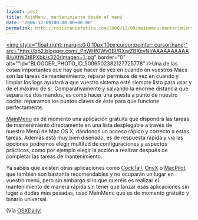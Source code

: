 ```yaml
---
layout: post
title: MainMenu, mantenimiento desde el menú
date: '2006-12-09T00:00:00+00:00'
permalink: http://resistancefutile.com/2006/12/09/mainmenu-mantenimiento-desde-el-menu/
---
```

<a href="http://www.santasw.com/"><img style="float:right; margin:0 0 10px 10px;cursor:pointer; cursor:hand;" src="http://bp2.blogger.com/_PnWHf0Wv0BI/RXqrZBXevNI/AAAAAAAAAA8/uXtW3t8PXbk/s320/Imagen+1.jpg" border="0" alt=""id="BLOGGER_PHOTO_ID_5006502382127725778" /></a>Una de las cosas importantes que hay que hacer de vez en cuando en vuestros Macs son las tareas de mantenimiento, reparar permisos de vez en cuando y limpiar los logs ayudará a que vuestro sistema esté siempre listo para usar y dé el máximo de si. Comparativamente y salvando la enorme distancia que separa los dos mundos, es como hacer una puesta a punto de nuestro coche: reparamos los puntos claves de éste para que funcione perfectamente.

<a href="http://www.santasw.com/">MainMenu</a> es de momento una aplicación gratuita que dispondrá las tareas de mantenimiento directamente en una lista desplegable a través de nuestro Menú de Mac OS X, dándonos un acceso rápido y correcto a estas tareas. Además está muy bien diseñado, es de respuesta rápida y vía las opciones podremos elegir multitud de configuraciones y aspectos prácticos, como por ejemplo elegir la acción a realizar después de completar las tareas de mantenimiento.

Ya sabéis que existen otras aplicaciones como <a href="http://www.maintain.se/cocktail/">CockTail</a>, <a href="http://www.applesfera.com/2006/06/22-nueva-version-de-onyx-disponible">OnyX</a> o <a href="http://www.applesfera.com/2006/05/22-mac-pilot-activa-opciones-ocultas-de-mac-os-x-y-optimiza-el-sistema">MacPilot</a>, que también son bastante recomendables y no ocuparán un lugar en vuestro menú, pero sin embargo si lo que queréis es realizar el mantenimiento de manera rápida sin tener que lanzar esas aplicaciones sin lugar a dudas más pesadas, usad MainMenu que es de momento gratuito y binario universal.

(Vía <a href="http://osxdaily.com/2006/12/04/mainmenu-mac-maintenance-made-easy/">OSXDaily</a>)
